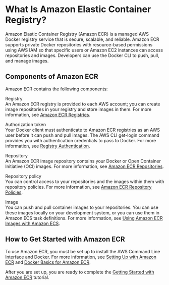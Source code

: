 # What Is Amazon Elastic Container Registry?<a name="what-is-ecr"></a>

Amazon Elastic Container Registry \(Amazon ECR\) is a managed AWS Docker registry service that is secure, scalable, and reliable\. Amazon ECR supports private Docker repositories with resource\-based permissions using AWS IAM so that specific users or Amazon EC2 instances can access repositories and images\. Developers can use the Docker CLI to push, pull, and manage images\.

## Components of Amazon ECR<a name="ecr-components"></a>

Amazon ECR contains the following components:

Registry  
An Amazon ECR registry is provided to each AWS account; you can create image repositories in your registry and store images in them\. For more information, see [Amazon ECR Registries](Registries.md)\.

Authorization token  
Your Docker client must authenticate to Amazon ECR registries as an AWS user before it can push and pull images\. The AWS CLI get\-login command provides you with authentication credentials to pass to Docker\. For more information, see [Registry Authentication](Registries.md#registry_auth)\.

Repository  
An Amazon ECR image repository contains your Docker or Open Container Initiative \(OCI\) images\. For more information, see [Amazon ECR Repositories](Repositories.md)\.

Repository policy  
You can control access to your repositories and the images within them with repository policies\. For more information, see [Amazon ECR Repository Policies](repository-policies.md)\.

Image  
You can push and pull container images to your repositories\. You can use these images locally on your development system, or you can use them in Amazon ECS task definitions\. For more information, see [Using Amazon ECR Images with Amazon ECS](ECR_on_ECS.md)\.

## How to Get Started with Amazon ECR<a name="ecr-get-started"></a>

To use Amazon ECR, you must be set up to install the AWS Command Line Interface and Docker\. For more information, see [Setting Up with Amazon ECR](get-set-up-for-amazon-ecr.md) and [Docker Basics for Amazon ECR](docker-basics.md)\.

After you are set up, you are ready to complete the [Getting Started with Amazon ECR](ECR_GetStarted.md) tutorial\. 